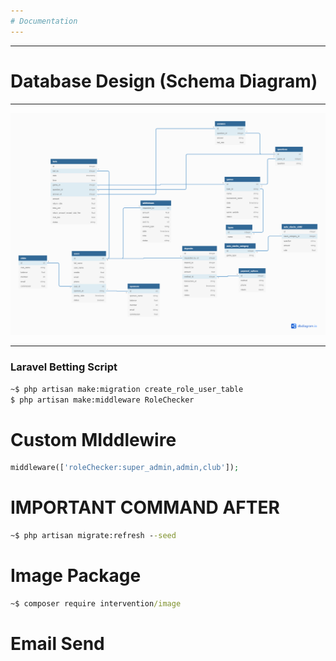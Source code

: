 ```yaml
---
# Documentation
---
```


---

# Database Design (Schema Diagram)

---

![](MARKDOWN/db.png)

---

### Laravel Betting Script

```cmd
~$ php artisan make:migration create_role_user_table
$ php artisan make:middleware RoleChecker

```

# Custom MIddlewire

```php
middleware(['roleChecker:super_admin,admin,club']);
```

# **IMPORTANT COMMAND AFTER**

```cmd
~$ php artisan migrate:refresh --seed
```

# Image Package

```cmd
~$ composer require intervention/image
```

# Email Send
